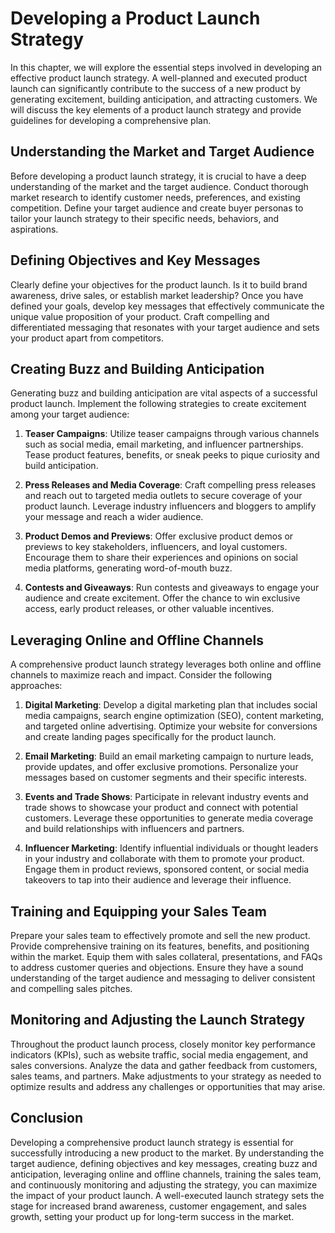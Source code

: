 # Developing a Product Launch Strategy

In this chapter, we will explore the essential steps involved in developing an effective product launch strategy. A well-planned and executed product launch can significantly contribute to the success of a new product by generating excitement, building anticipation, and attracting customers. We will discuss the key elements of a product launch strategy and provide guidelines for developing a comprehensive plan.

## Understanding the Market and Target Audience

Before developing a product launch strategy, it is crucial to have a deep understanding of the market and the target audience. Conduct thorough market research to identify customer needs, preferences, and existing competition. Define your target audience and create buyer personas to tailor your launch strategy to their specific needs, behaviors, and aspirations.

## Defining Objectives and Key Messages

Clearly define your objectives for the product launch. Is it to build brand awareness, drive sales, or establish market leadership? Once you have defined your goals, develop key messages that effectively communicate the unique value proposition of your product. Craft compelling and differentiated messaging that resonates with your target audience and sets your product apart from competitors.

## Creating Buzz and Building Anticipation

Generating buzz and building anticipation are vital aspects of a successful product launch. Implement the following strategies to create excitement among your target audience:

1. **Teaser Campaigns**: Utilize teaser campaigns through various channels such as social media, email marketing, and influencer partnerships. Tease product features, benefits, or sneak peeks to pique curiosity and build anticipation.
    
2. **Press Releases and Media Coverage**: Craft compelling press releases and reach out to targeted media outlets to secure coverage of your product launch. Leverage industry influencers and bloggers to amplify your message and reach a wider audience.
    
3. **Product Demos and Previews**: Offer exclusive product demos or previews to key stakeholders, influencers, and loyal customers. Encourage them to share their experiences and opinions on social media platforms, generating word-of-mouth buzz.
    
4. **Contests and Giveaways**: Run contests and giveaways to engage your audience and create excitement. Offer the chance to win exclusive access, early product releases, or other valuable incentives.
    

## Leveraging Online and Offline Channels

A comprehensive product launch strategy leverages both online and offline channels to maximize reach and impact. Consider the following approaches:

1. **Digital Marketing**: Develop a digital marketing plan that includes social media campaigns, search engine optimization (SEO), content marketing, and targeted online advertising. Optimize your website for conversions and create landing pages specifically for the product launch.
    
2. **Email Marketing**: Build an email marketing campaign to nurture leads, provide updates, and offer exclusive promotions. Personalize your messages based on customer segments and their specific interests.
    
3. **Events and Trade Shows**: Participate in relevant industry events and trade shows to showcase your product and connect with potential customers. Leverage these opportunities to generate media coverage and build relationships with influencers and partners.
    
4. **Influencer Marketing**: Identify influential individuals or thought leaders in your industry and collaborate with them to promote your product. Engage them in product reviews, sponsored content, or social media takeovers to tap into their audience and leverage their influence.
    

## Training and Equipping your Sales Team

Prepare your sales team to effectively promote and sell the new product. Provide comprehensive training on its features, benefits, and positioning within the market. Equip them with sales collateral, presentations, and FAQs to address customer queries and objections. Ensure they have a sound understanding of the target audience and messaging to deliver consistent and compelling sales pitches.

## Monitoring and Adjusting the Launch Strategy

Throughout the product launch process, closely monitor key performance indicators (KPIs), such as website traffic, social media engagement, and sales conversions. Analyze the data and gather feedback from customers, sales teams, and partners. Make adjustments to your strategy as needed to optimize results and address any challenges or opportunities that may arise.

## Conclusion

Developing a comprehensive product launch strategy is essential for successfully introducing a new product to the market. By understanding the target audience, defining objectives and key messages, creating buzz and anticipation, leveraging online and offline channels, training the sales team, and continuously monitoring and adjusting the strategy, you can maximize the impact of your product launch. A well-executed launch strategy sets the stage for increased brand awareness, customer engagement, and sales growth, setting your product up for long-term success in the market.
